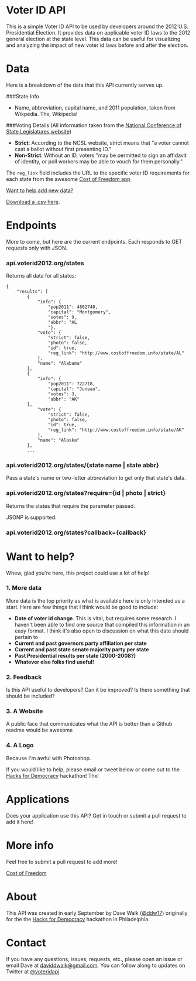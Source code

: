Voter ID API
============

This is a simple Voter ID API to be used by developers around the 2012 U.S. Presidential Election.  It provides data on applicable voter ID laws to the 2012 general election at the state level.  This data can be useful for visualizing and analyzing the impact of new voter id laws before and after the election.

Data
====

Here is a breakdown of the data that this API currently serves up.

###State Info
* Name, abbreviation, capital name, and 2011 population, taken from Wikpedia.  Thx, Wikipedia!

###Voting Details
(All information taken from the [National Conference of State Legislatures website](http://www.ncsl.org/legislatures-elections/elections/voter-id.aspx#Details))
* **Strict**: According to the NCSL website, strict means that "a voter cannot cast a ballot without first presenting ID."
* **Non-Strict**: Without an ID, voters "may be permitted to sign an affidavit of identity, or poll workers may be able to vouch for them personally."

The `reg_link` field includes the URL to the specific voter ID requirements for each state from the awesome [Cost of Freedom app](http://www.costoffreedom.info)

[Want to help add new data?](#want-to-help)

[Download a .csv here](/tree/master/data/states.csv).

Endpoints
=========

More to come, but here are the current endpoints.  Each responds to GET requests only with JSON.

### api.voterid2012.org/states

Returns all data for all states:

    {
        "results": [  
            {  
                "info": {  
                    "pop2011": 4802740,  
                    "capital": "Montgomery",  
                    "votes": 9,
                    "abbr": "AL
                    "},
                "vote": {
                    "strict": false,
                    "photo": false,
                    "id": true,
                    "reg_link": "http://www.costoffreedom.info/state/AL"
                }, 
                "name": "Alabama"
            },
            {
                "info": {
                    "pop2011": 722718,
                    "capital": "Juneau",
                    "votes": 3,
                    "abbr": "AK"
            },
                "vote": {
                    "strict": false,
                    "photo": false,
                    "id": true,
                    "reg_link": "http://www.costoffreedom.info/state/AK"
                },
                "name": "Alaska"
            },
            ... 

### api.voterid2012.org/states/{state name | state abbr}

Pass a state's name or two-letter abbreviation to get only that state's data.

### api.voterid2012.org/states?require={id | photo | strict}

Returns the states that require the parameter passed.

JSONP is supported:

### api.voterid2012.org/states?callback={callback}

Want to help?
=============

Whew, glad you're here, this project could use a lot of help!

### 1. More data 
More data is the top priority as what is available here is only intended as a start.  Here are few things that I think would be good to include:

* **Date of voter id change**.  This is vital, but requires some research.  I haven't been able to find one source that compiled this information in an easy format.  I think it's also open to discussion on what this date should pertain to
* **Current and past governors party affiliation per state**
* **Current and past state senate majority party per state**
* **Past Presidential results per state (2000-2008?)**
* **Whatever else folks find useful!**

### 2. Feedback
Is this API useful to developers?  Can it be improved?  Is there something that should be included?

### 3. A Website
A public face that communicates what the API is better than a Github readme would be awesome

### 4. A Logo
Because I'm awful with Photoshop.

If you would like to help, please email or tweet below or come out to the [Hacks for Democracy](http://www.azavea.com/a/hacks-for-democracy "Hacks for Democracy hackathon") hackathon!  Thx!

Applications
============

Does your application use this API?  Get in touch or submit a pull request to add it here!

More info
=========

Feel free to submit a pull request to add more!

[Cost of Freedom](http://www.costoffreedom.info)

About
=====

This API was created in early September by Dave Walk ([@ddw17](http://www.twitter.com/ddw17 "ddw17 on Twitter")) originally for the the [Hacks for Democracy](http://www.azavea.com/a/hacks-for-democracy "Hacks for Democracy hackathon") hackathon in Philadelphia.  

Contact
=======

If you have any questions, issues, requests, etc., please open an issue or email Dave at [daviddwalk@gmail.com](mailto:daviddwalk@gmail.com "Email Dave").  You can follow along to updates on Twitter at [@voteridapi](http://www.twitter.com/voteridapi "@VoterIDAPI on Twitter")
